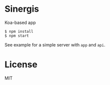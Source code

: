 # Sinergis

Koa-based app

```
$ npm install
$ npm start
```

See example for a simple server with `app` and `api`.

# License
MIT